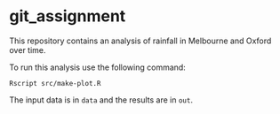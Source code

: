 # git_assignment
This repository contains an analysis of rainfall in Melbourne and Oxford over time.

To run this analysis use the following command:

```
Rscript src/make-plot.R
```

The input data is in `data` and the results are in `out`.
